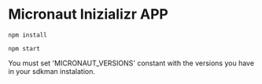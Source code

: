 # Micronaut Inizializr APP

```npm install```

```npm start```

You must set 'MICRONAUT_VERSIONS' constant with the versions you have in your sdkman instalation.